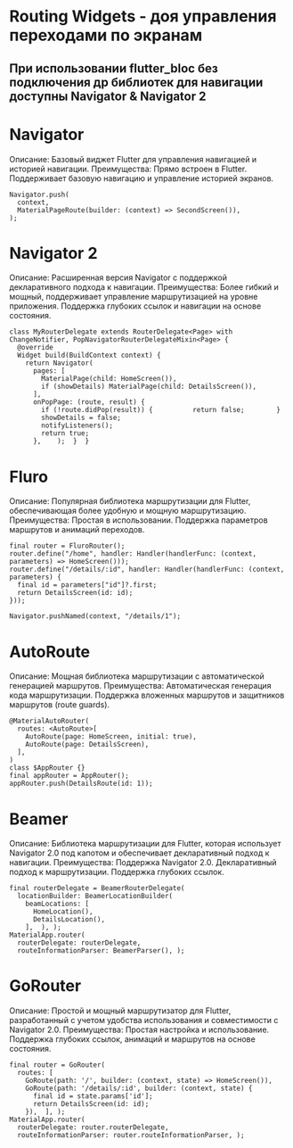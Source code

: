 # Routing Widgets - доя управления переходами по экранам
## При использовании flutter_bloc без подключения др библиотек для навигации доступны Navigator & Navigator 2

# Navigator
Описание: Базовый виджет Flutter для управления навигацией и историей навигации.
Преимущества:
Прямо встроен в Flutter.
Поддерживает базовую навигацию и управление историей экранов.

```
Navigator.push(
  context,
  MaterialPageRoute(builder: (context) => SecondScreen()),
);
```

# Navigator 2
Описание: Расширенная версия Navigator с поддержкой декларативного подхода к навигации.
Преимущества:
Более гибкий и мощный, поддерживает управление маршрутизацией на уровне приложения.
Поддержка глубоких ссылок и навигации на основе состояния.
```
class MyRouterDelegate extends RouterDelegate<Page> with ChangeNotifier, PopNavigatorRouterDelegateMixin<Page> {
  @override
  Widget build(BuildContext context) {
    return Navigator(
      pages: [
        MaterialPage(child: HomeScreen()),
        if (showDetails) MaterialPage(child: DetailsScreen()),
      ],
      onPopPage: (route, result) {
        if (!route.didPop(result)) {          return false;        }
        showDetails = false;
        notifyListeners();
        return true;
      },    );  }  }
```

# Fluro
Описание: Популярная библиотека маршрутизации для Flutter, обеспечивающая более удобную и мощную маршрутизацию.
Преимущества:
Простая в использовании.
Поддержка параметров маршрутов и анимаций переходов.
```
final router = FluroRouter();
router.define("/home", handler: Handler(handlerFunc: (context, parameters) => HomeScreen()));
router.define("/details/:id", handler: Handler(handlerFunc: (context, parameters) {
  final id = parameters["id"]?.first;
  return DetailsScreen(id: id);
}));

Navigator.pushNamed(context, "/details/1");
```

# AutoRoute
Описание: Мощная библиотека маршрутизации с автоматической генерацией маршрутов.
Преимущества:
Автоматическая генерация кода маршрутизации.
Поддержка вложенных маршрутов и защитников маршрутов (route guards).
```
@MaterialAutoRouter(
  routes: <AutoRoute>[
    AutoRoute(page: HomeScreen, initial: true),
    AutoRoute(page: DetailsScreen),
  ],
)
class $AppRouter {}
final appRouter = AppRouter();
appRouter.push(DetailsRoute(id: 1));
```

# Beamer
Описание: Библиотека маршрутизации для Flutter, которая использует Navigator 2.0 под капотом и обеспечивает декларативный подход к навигации.
Преимущества:
Поддержка Navigator 2.0.
Декларативный подход к маршрутизации.
Поддержка глубоких ссылок.
```
final routerDelegate = BeamerRouterDelegate(
  locationBuilder: BeamerLocationBuilder(
    beamLocations: [
      HomeLocation(),
      DetailsLocation(),
    ],  ), );
MaterialApp.router(
  routerDelegate: routerDelegate,
  routeInformationParser: BeamerParser(), );
```

# GoRouter
Описание: Простой и мощный маршрутизатор для Flutter, разработанный с учетом удобства использования и совместимости с Navigator 2.0.
Преимущества:
Простая настройка и использование.
Поддержка глубоких ссылок, анимаций и маршрутов на основе состояния.
```
final router = GoRouter(
  routes: [
    GoRoute(path: '/', builder: (context, state) => HomeScreen()),
    GoRoute(path: '/details/:id', builder: (context, state) {
      final id = state.params['id'];
      return DetailsScreen(id: id);
    }),  ], );
MaterialApp.router(
  routerDelegate: router.routerDelegate,
  routeInformationParser: router.routeInformationParser, );
```

